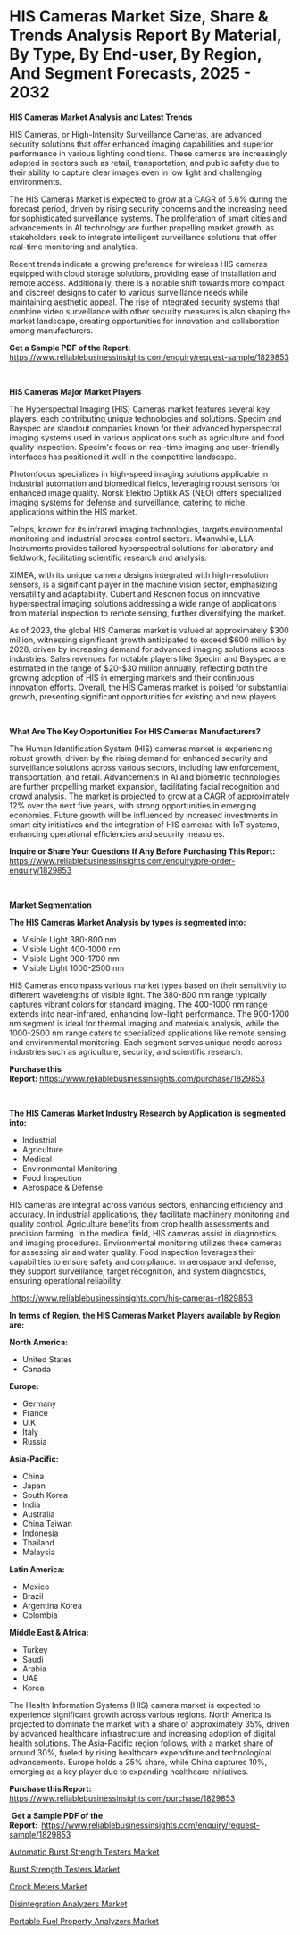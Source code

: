 <p><h1>HIS Cameras Market Size, Share & Trends Analysis Report By Material, By Type, By End-user, By Region, And Segment Forecasts, 2025 - 2032</h1></p><p><strong>HIS Cameras Market Analysis and Latest Trends</strong></p>
<p><p>HIS Cameras, or High-Intensity Surveillance Cameras, are advanced security solutions that offer enhanced imaging capabilities and superior performance in various lighting conditions. These cameras are increasingly adopted in sectors such as retail, transportation, and public safety due to their ability to capture clear images even in low light and challenging environments.</p><p>The HIS Cameras Market is expected to grow at a CAGR of 5.6% during the forecast period, driven by rising security concerns and the increasing need for sophisticated surveillance systems. The proliferation of smart cities and advancements in AI technology are further propelling market growth, as stakeholders seek to integrate intelligent surveillance solutions that offer real-time monitoring and analytics.</p><p>Recent trends indicate a growing preference for wireless HIS cameras equipped with cloud storage solutions, providing ease of installation and remote access. Additionally, there is a notable shift towards more compact and discreet designs to cater to various surveillance needs while maintaining aesthetic appeal. The rise of integrated security systems that combine video surveillance with other security measures is also shaping the market landscape, creating opportunities for innovation and collaboration among manufacturers.</p></p>
<p><strong>Get a Sample PDF of the Report:&nbsp;</strong> <a href="https://www.reliablebusinessinsights.com/enquiry/request-sample/1829853?utm_campaign=97&utm_medium=2&utm_source=Github&utm_content=ia&utm_term=12042025&utm_id=his-cameras">https://www.reliablebusinessinsights.com/enquiry/request-sample/1829853</a></p>
<p>&nbsp;</p>
<p><strong>HIS Cameras Major Market Players</strong></p>
<p><p>The Hyperspectral Imaging (HIS) Cameras market features several key players, each contributing unique technologies and solutions. Specim and Bayspec are standout companies known for their advanced hyperspectral imaging systems used in various applications such as agriculture and food quality inspection. Specim's focus on real-time imaging and user-friendly interfaces has positioned it well in the competitive landscape.</p><p>Photonfocus specializes in high-speed imaging solutions applicable in industrial automation and biomedical fields, leveraging robust sensors for enhanced image quality. Norsk Elektro Optikk AS (NEO) offers specialized imaging systems for defense and surveillance, catering to niche applications within the HIS market.</p><p>Telops, known for its infrared imaging technologies, targets environmental monitoring and industrial process control sectors. Meanwhile, LLA Instruments provides tailored hyperspectral solutions for laboratory and fieldwork, facilitating scientific research and analysis.</p><p>XIMEA, with its unique camera designs integrated with high-resolution sensors, is a significant player in the machine vision sector, emphasizing versatility and adaptability. Cubert and Resonon focus on innovative hyperspectral imaging solutions addressing a wide range of applications from material inspection to remote sensing, further diversifying the market.</p><p>As of 2023, the global HIS Cameras market is valued at approximately $300 million, witnessing significant growth anticipated to exceed $600 million by 2028, driven by increasing demand for advanced imaging solutions across industries. Sales revenues for notable players like Specim and Bayspec are estimated in the range of $20-$30 million annually, reflecting both the growing adoption of HIS in emerging markets and their continuous innovation efforts. Overall, the HIS Cameras market is poised for substantial growth, presenting significant opportunities for existing and new players.</p></p>
<p>&nbsp;</p>
<p><strong>What Are The Key Opportunities For HIS Cameras Manufacturers?</strong></p>
<p><p>The Human Identification System (HIS) cameras market is experiencing robust growth, driven by the rising demand for enhanced security and surveillance solutions across various sectors, including law enforcement, transportation, and retail. Advancements in AI and biometric technologies are further propelling market expansion, facilitating facial recognition and crowd analysis. The market is projected to grow at a CAGR of approximately 12% over the next five years, with strong opportunities in emerging economies. Future growth will be influenced by increased investments in smart city initiatives and the integration of HIS cameras with IoT systems, enhancing operational efficiencies and security measures.</p></p>
<p><strong>Inquire or Share Your Questions If Any Before Purchasing This Report:</strong> <a href="https://www.reliablebusinessinsights.com/enquiry/pre-order-enquiry/1829853?utm_campaign=97&utm_medium=2&utm_source=Github&utm_content=ia&utm_term=12042025&utm_id=his-cameras">https://www.reliablebusinessinsights.com/enquiry/pre-order-enquiry/1829853</a></p>
<p>&nbsp;</p>
<p><strong>Market Segmentation</strong></p>
<p><strong>The HIS Cameras Market Analysis by types is segmented into:</strong></p>
<p><ul><li>Visible Light 380-800 nm</li><li>Visible Light 400-1000 nm</li><li>Visible Light 900-1700 nm</li><li>Visible Light 1000-2500 nm</li></ul></p>
<p><p>HIS Cameras encompass various market types based on their sensitivity to different wavelengths of visible light. The 380-800 nm range typically captures vibrant colors for standard imaging. The 400-1000 nm range extends into near-infrared, enhancing low-light performance. The 900-1700 nm segment is ideal for thermal imaging and materials analysis, while the 1000-2500 nm range caters to specialized applications like remote sensing and environmental monitoring. Each segment serves unique needs across industries such as agriculture, security, and scientific research.</p></p>
<p><strong>Purchase this Report:&nbsp;</strong><a href="https://www.reliablebusinessinsights.com/purchase/1829853?utm_campaign=97&utm_medium=2&utm_source=Github&utm_content=ia&utm_term=12042025&utm_id=his-cameras">https://www.reliablebusinessinsights.com/purchase/1829853</a></p>
<p>&nbsp;</p>
<p><strong>The HIS Cameras Market Industry Research by Application is segmented into:</strong></p>
<p><ul><li>Industrial</li><li>Agriculture</li><li>Medical</li><li>Environmental Monitoring</li><li>Food Inspection</li><li>Aerospace & Defense</li></ul></p>
<p><p>HIS cameras are integral across various sectors, enhancing efficiency and accuracy. In industrial applications, they facilitate machinery monitoring and quality control. Agriculture benefits from crop health assessments and precision farming. In the medical field, HIS cameras assist in diagnostics and imaging procedures. Environmental monitoring utilizes these cameras for assessing air and water quality. Food inspection leverages their capabilities to ensure safety and compliance. In aerospace and defense, they support surveillance, target recognition, and system diagnostics, ensuring operational reliability.</p></p>
<p><a href="https://www.reliablebusinessinsights.com/his-cameras-r1829853?utm_campaign=97&utm_medium=2&utm_source=Github&utm_content=ia&utm_term=12042025&utm_id=his-cameras">&nbsp;https://www.reliablebusinessinsights.com/his-cameras-r1829853</a></p>
<p><strong>In terms of Region, the HIS Cameras Market Players available by Region are:</strong></p>
<p>
    <p> <strong> North America: </strong>
        <ul>
            <li>United States</li>
            <li>Canada</li>
        </ul>
        </p> 
    <p> <strong> Europe: </strong>
        <ul>
            <li>Germany</li>
            <li>France</li>
            <li>U.K.</li>
            <li>Italy</li>
            <li>Russia</li>
        </ul>
        </p> 
    <p> <strong> Asia-Pacific: </strong>
        <ul>
            <li>China</li>
            <li>Japan</li>
            <li>South Korea</li>
            <li>India</li>
            <li>Australia</li>
            <li>China Taiwan</li>
            <li>Indonesia</li>
            <li>Thailand</li>
            <li>Malaysia</li>
        </ul>
        </p> 
    <p> <strong> Latin America: </strong>
        <ul>
            <li>Mexico</li>
            <li>Brazil</li>
            <li>Argentina Korea</li>
            <li>Colombia</li>
        </ul>
        </p> 
    <p> <strong> Middle East & Africa: </strong>
        <ul>
            <li>Turkey</li>
            <li>Saudi</li>
            <li>Arabia</li>
            <li>UAE</li>
            <li>Korea</li>
        </ul>
    </p>
    </p>
<p><p>The Health Information Systems (HIS) camera market is expected to experience significant growth across various regions. North America is projected to dominate the market with a share of approximately 35%, driven by advanced healthcare infrastructure and increasing adoption of digital health solutions. The Asia-Pacific region follows, with a market share of around 30%, fueled by rising healthcare expenditure and technological advancements. Europe holds a 25% share, while China captures 10%, emerging as a key player due to expanding healthcare initiatives.</p></p>
<p><strong>Purchase this Report: </strong><a href="https://www.reliablebusinessinsights.com/purchase/1829853?utm_campaign=97&utm_medium=2&utm_source=Github&utm_content=ia&utm_term=12042025&utm_id=his-cameras">https://www.reliablebusinessinsights.com/purchase/1829853</a></p>
<p>&nbsp;<strong>Get a Sample PDF of the Report:&nbsp;&nbsp;</strong><a href="https://www.reliablebusinessinsights.com/enquiry/request-sample/1829853?utm_campaign=97&utm_medium=2&utm_source=Github&utm_content=ia&utm_term=12042025&utm_id=his-cameras">https://www.reliablebusinessinsights.com/enquiry/request-sample/1829853</a></p>
<p><strong></strong></p>
<p><p><a href="https://github.com/shiahbuyerin/Market-Research-Report-List-1/blob/main/automatic-burst-strength-testers-market.md?utm_campaign=97&utm_medium=2&utm_source=Github&utm_content=ia&utm_term=12042025&utm_id=his-cameras">Automatic Burst Strength Testers Market</a></p><p><a href="https://github.com/yaldotiedegq/Market-Research-Report-List-1/blob/main/burst-strength-testers-market.md?utm_campaign=97&utm_medium=2&utm_source=Github&utm_content=ia&utm_term=12042025&utm_id=his-cameras">Burst Strength Testers Market</a></p><p><a href="https://github.com/fahieraudau9/Market-Research-Report-List-1/blob/main/crock-meters-market.md?utm_campaign=97&utm_medium=2&utm_source=Github&utm_content=ia&utm_term=12042025&utm_id=his-cameras">Crock Meters Market</a></p><p><a href="https://github.com/zalubakoraka/Market-Research-Report-List-1/blob/main/disintegration-analyzers-market.md?utm_campaign=97&utm_medium=2&utm_source=Github&utm_content=ia&utm_term=12042025&utm_id=his-cameras">Disintegration Analyzers Market</a></p><p><a href="https://github.com/sacmatidora/Market-Research-Report-List-1/blob/main/portable-fuel-property-analyzers-market.md?utm_campaign=97&utm_medium=2&utm_source=Github&utm_content=ia&utm_term=12042025&utm_id=his-cameras">Portable Fuel Property Analyzers Market</a></p></p>